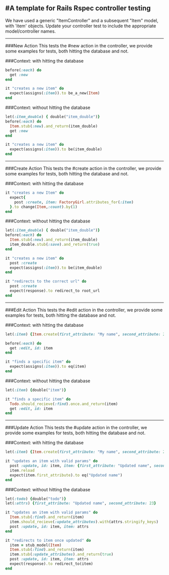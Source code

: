 #A template for Rails Rspec controller testing
---

We have used a generic "ItemController" and a subsequent "Item" model, with 'item' objects. Update your controller test to include the appropriate model/controller names.

---
##\#New Action
This tests the #new action in the controller, we provide some examples for tests, both hitting the database and not.

###Context: with hitting the database
```ruby
before(:each) do
  get :new
end

it "creates a new item" do
  expect(assigns(:item)).to be_a_new(Item)
end
```

###Context: without hitting the database
```ruby
let(:item_double) { double("item_double")}
before(:each) do
  Item.stub(:new).and_return(item_double)
  get :new
end

it "creates a new item" do
  expect(assigns(:item)).to be(item_double)
end
```
---
##\#Create Action
This tests the #create action in the controller, we provide some examples for tests, both hitting the database and not.

###Context: with hitting the database
```ruby
it "creates a new Item" do
  expect{
    post :create, item: FactoryGirl.attributes_for(:item)
  }.to change(Item,:count).by(1)
end
```
###Context: without hitting the database
```ruby
let(:item_double) { double("item_double")}
before(:each) do
  Item.stub(:new).and_return(item_double)
  item_double.stub(:save).and_return(true)
end

it "creates a new item" do
  post :create
  expect(assigns(:item)).to be(item_double)
end

it "redirects to the correct url" do
  post :create
  expect(response).to redirect_to root_url
end
```
---
##\#Edit Action
This tests the #edit action in the controller, we provide some examples for tests, both hitting the database and not.

###Context: with hitting the database
```ruby
let(:item) {Item.create(first_attribute: "My name", second_attribute: 23)}

before(:each) do
  get :edit, id: item
end

it "finds a specific item" do
  expect(assigns(:item)).to eq(item)
end
```
###Context: without hitting the database
```ruby
let(:item) {double("item")}

it "finds a specific item" do
  Todo.should_recieve(:find).once.and_return(item)
  get :edit, id: item
end
```
---
##\#Update Action
This tests the #update action in the controller, we provide some examples for tests, both hitting the database and not.

###Context: with hitting the database
```ruby
let(:item) {Item.create(first_attribute: "My name", second_attribute: 23)}

it "updates an item with valid params" do
  post :update, id: item, item: {first_attribute: "Updated name", second_attribute: 23}
  item.reload
  expect(item.first_attribute).to eq("Updated name")
end
```
###Context: without hitting the database
```ruby
let(:todo) {double("todo")}
let(:attrs) {first_attribute: "Updated name", second_attribute: 23}

it "updates an item with valid params" do
  Item.stub(:find).and_return(item)
  item.should_recieve(:update_attributes).with(attrs.stringify_keys)
  post :update, id: item, item: attrs
end

it "redirects to item once updated" do
  item = stub_model(Item)
  Item.stub(:find).and_return(item)
  item.stub(:update_attributes).and_return(true)
  post :update, id: item, item: attrs
  expect(response).to redirect_to(item)
end
```
















